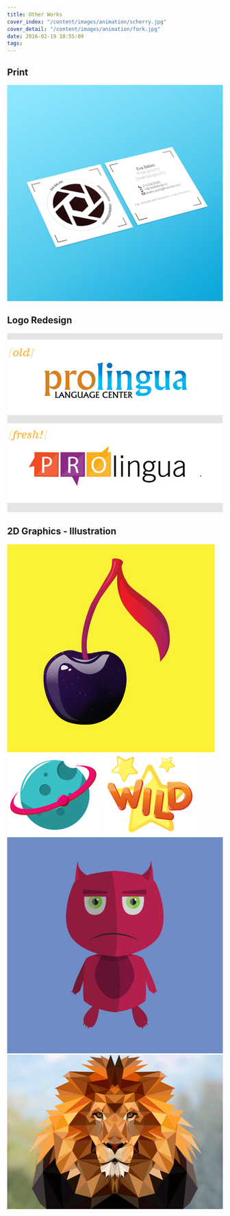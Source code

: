 ```yaml
---
title: Other Works
cover_index: "/content/images/animation/scherry.jpg"
cover_detail: "/content/images/animation/fork.jpg"
date: 2016-02-19 18:55:09
tags:
---
```

## Print

<img class="post" src="/content/images/animation/evacard_mockup.jpg">

## Logo Redesign 

<img class="post-small" src="/content/images/animation/logo-prolingua.jpg">

## 2D Graphics - Illustration

<img class="post-small" src="/content/images/animation/scherry.jpg">

<img src="/content/images/animation/set2_scatter.png">

<img src="/content/images/animation/set2_wild.png">

<img class="post-small" src="/content/images/animation/Gilbert.jpg">

<img class="post-small" src="/content/images/animation/poly_lion.jpg">